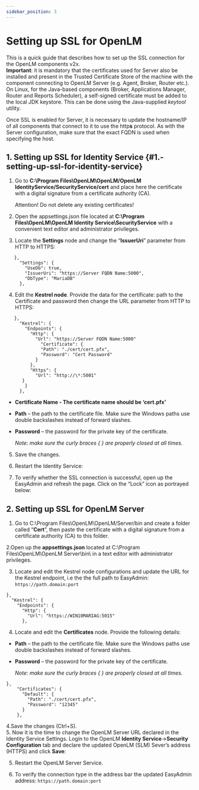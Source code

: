 ```yaml
---
sidebar_position: 3
---
```


# Setting up SSL for OpenLM

This is a quick guide that describes how to set up the SSL connection for the OpenLM components v2x.   
**Important**: it is mandatory that the certificates used for Server also be installed and present in the Trusted Certificate Store of the machine with the component connecting to OpenLM Server (e.g. Agent, Broker, Router etc.). On Linux, for the Java-based components (Broker, Applications Manager, Router and Reports Scheduler), a self-signed certificate must be added to the local JDK keystore. This can be done using the Java-supplied *keytool* utility.

Once SSL is enabled for Server, it is necessary to update the hostname/IP of all components that connect to it to use the http**s** protocol. As with the Server configuration, make sure that the exact FQDN is used when specifying the host.


## 1. Setting up SSL for Identity Service {#1.-setting-up-ssl-for-identity-service}

1. Go to **C:\\Program Files\\OpenLM\\OpenLM/OpenLM IdentityService/SecurityService/cert** and place here the certificate with a digital signature from a certificate authority (CA).  
      
   Attention\! Do not delete any existing certificates\!  
     
2. Open the appsettings.json file located at  **C:\\Program Files\\OpenLM\\OpenLM Identity Service\\SecurityService** with a convenient text  editor and administrator privileges.  
3. Locate the **Settings** node and change the “**IssuerUri**” parameter from HTTP to HTTPS:  
     
```
   },  
     "Settings": {  
       "UseDb": true,  
       "IssuerUri": "https://Server FQDN Name:5000",  
       "DbType": "MariaDB"  
     },  
 ```


4. Edit the **Kestrel node**. Provide the data for the certificate: path to the Certificate and password then change the URL parameter from HTTP to HTTPS:  

```
   },  
     "Kestrel": {  
       "Endpoints": {  
         "Http": {  
           "Url": "https://Server FQDN Name:5000"  
             "Certificate": {  
             "Path": "./cert/cert.pfx",  
             "Password": "Cert Password"  
           }  
         },  
         "Https": {  
           "Url": "http://\*:5001"  
      }  
       }  
     },  
```

* **Certificate Name \- The certificate name should be ‘cert.pfx’**  
* **Path** – the path to the certificate file. Make sure the Windows paths use double backslashes instead of forward slashes.  
* **Password** – the password for the private key of the certificate.  
    
  *Note: make sure the curly braces { } are properly closed at all times.*

5. Save the changes.  
6. Restart the Identity Service:   
     
     
     
7. To verify whether the SSL connection is successful, open up the EasyAdmin and refresh the page. Click on the “Lock” icon as portrayed below:


## 2. Setting up SSL for OpenLM Server

1. Go to C:\\Program Files\\OpenLM\\OpenLM/Server/bin and create a folder called “**Cert**”, then paste the certificate with a digital signature from a certificate authority (CA) to this folder.

2.Open up the **appsettings.json** located at C:\\Program Files\\OpenLM\\OpenLM Server\\bin\\ in a text editor with administrator privileges.

3. Locate and edit the Kestrel node configurations and update the URL for the Kestrel endpoint, i.e the the full path to EasyAdmin: `https://path.domain:port`

```
},  
  "Kestrel": {  
    "Endpoints": {  
      "Http": {  
        "Url": "https://WIN10MARIAG:5015"  
      },
```
4. Locate and edit the **Certificates** node. Provide the following details:

* **Path** – the path to the certificate file. Make sure the Windows paths use double backslashes instead of forward slashes.  
* **Password** – the password for the private key of the certificate.  
    
  *Note: make sure the curly braces { } are properly closed at all times.*

```
},  
    "Certificates": {  
      "Default": {  
        "Path": "./cert/cert.pfx",  
        "Password": "12345"  
      }  
    },
```

4.Save the changes (Ctrl+S).  
5. Now it is the time to change the OpenLM Server URL  declared in the Identity Service Settings. Login to the  OpenLM **Identity Service**→**Security Configuration** tab and declare the updated  OpenLM (SLM) Sever’s address (HTTPS) and click **Save**:



5. Restart the OpenLM Server Service.  


7. To verify the connection type in the address bar the updated EasyAdmin address:  `https://path.domain:port`
 


